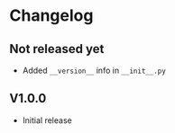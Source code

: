 # Changelog

## Not released yet

- Added `__version__` info in `__init__.py`

## V1.0.0

- Initial release
